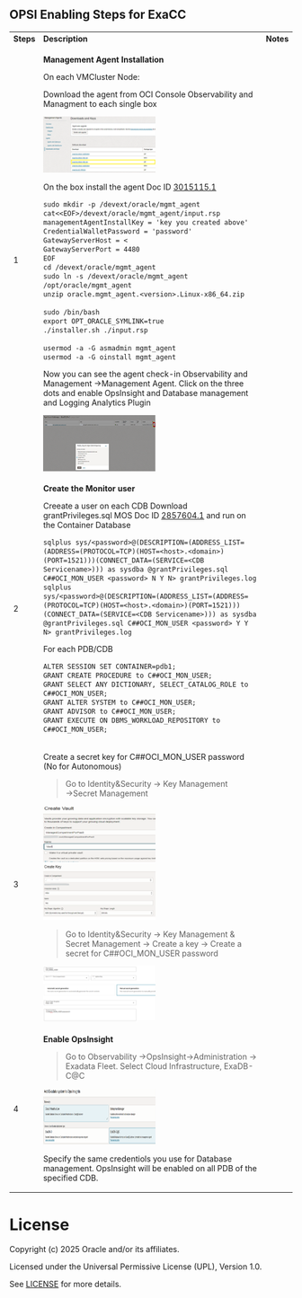 ## **OPSI Enabling Steps for ExaCC**


<table>
<tbody>
<tr>
<th align="left">Steps</th>
<th align="left">Description</th>
<th align="left">Notes</th>
</tr>
<tr>

<td align="left" >1</td>
<td align="left">

__Management Agent Installation__

On each VMCluster Node:


Download the agent from OCI Console Observability and Managment to each single box

<img src="../images/OPSI_ExaCC_1.png" height="100" width="200">

On the box install the agent Doc ID [3015115.1](https://support.oracle.com/epmos/faces/DocumentDisplay?_afrLoop=455266221038386&id=3015115.1&_afrWindowMode=0&_adf.ctrl-state=78xw71hh9_4)

```
sudo mkdir -p /devext/oracle/mgmt_agent
cat<<EOF>/devext/oracle/mgmt_agent/input.rsp
managementAgentInstallKey = 'key you created above'
CredentialWalletPassword = 'password'
GatewayServerHost = <
GatewayServerPort = 4480
EOF
cd /devext/oracle/mgmt_agent
sudo ln -s /devext/oracle/mgmt_agent /opt/oracle/mgmt_agent
unzip oracle.mgmt_agent.<version>.Linux-x86_64.zip

sudo /bin/bash
export OPT_ORACLE_SYMLINK=true
./installer.sh ./input.rsp

usermod -a -G asmadmin mgmt_agent
usermod -a -G oinstall mgmt_agent
```
Now you can see the agent check-in Observability and Management →Management Agent. Click on the three dots and enable OpsInsight and Database management and Logging Analytics Plugin

<img src="../images/OPSI_ExaCC_2.png" height="100" width="200"> 

</td>
<td align="left"> 


</td>
</tr>

<tr>
<td align="left" rowspan="2" >2</td>


<td align="left">

__Create the Monitor user__

Creeate a user on each CDB
Download grantPrivileges.sql MOS Doc ID [2857604.1](https://support.oracle.com/epmos/faces/SearchDocDisplay?_adf.ctrl-state=1dhr4uuluw_4&_afrLoop=105039164570647#BODYTEXT) and run on the Container Database
```
sqlplus sys/<password>@(DESCRIPTION=(ADDRESS_LIST=(ADDRESS=(PROTOCOL=TCP)(HOST=<host>.<domain>)(PORT=1521)))(CONNECT_DATA=(SERVICE=<CDB Servicename>))) as sysdba @grantPrivileges.sql C##OCI_MON_USER <password> N Y N> grantPrivileges.log
sqlplus 
sys/<password>@(DESCRIPTION=(ADDRESS_LIST=(ADDRESS=(PROTOCOL=TCP)(HOST=<host>.<domain>)(PORT=1521)))(CONNECT_DATA=(SERVICE=<CDB Servicename>))) as sysdba @grantPrivileges.sql C##OCI_MON_USER <password> Y Y N> grantPrivileges.log
```
For each PDB/CDB
```
ALTER SESSION SET CONTAINER=pdb1;
GRANT CREATE PROCEDURE to C##OCI_MON_USER;
GRANT SELECT ANY DICTIONARY, SELECT_CATALOG_ROLE to C##OCI_MON_USER;
GRANT ALTER SYSTEM to C##OCI_MON_USER;
GRANT ADVISOR to C##OCI_MON_USER;
GRANT EXECUTE ON DBMS_WORKLOAD_REPOSITORY to C##OCI_MON_USER;
```
</td>  

</td>
</tr>

<tr>


</td>      
</tr>



<td align="left">3</td>
<td align="left">

Create a secret key for C##OCI_MON_USER password (No for Autonomous)
>Go to Identity&Security → Key Management →Secret Management

<img src="../images/OPSI_ExaCC_3.png" height="100" width="200">
<img src="../images/OPSI_ExaCC_4.png" height="100" width="200">

>Go to Identity&Security → Key Management & Secret Management → Create a key → Create a secret for C##OCI_MON_USER password

<img src="../images/OPSI_ExaCC_5.png" height="100" width="200">

</td>
<td align="left">


</td>
</tr>

<td align="left">4</td>
<td align="left">

__Enable OpsInsight__
>Go to Observability →OpsInsight→Administration → Exadata Fleet. Select Cloud Infrastructure, ExaDB-C@C
<img src="../images/OPSI_ExaCC_6.png" height="100"  width="200">

Specify the same credentiols you use for Database management. OpsInsight will be enabled on all PDB of the specified CDB.

</td>
<td align="left">

</td>
</tr> 



<tr>

</td>
</tr> 
 
</tbody>
</table>



# License <!-- omit from toc -->

Copyright (c) 2025 Oracle and/or its affiliates.

Licensed under the Universal Permissive License (UPL), Version 1.0.

See [LICENSE](/LICENSE) for more details.